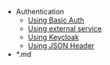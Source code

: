* Authentication
    * [Using Basic Auth](auth/basic.md)
    * [Using external service](auth/external.md)
    * [Using Keycloak](auth/keycloak.md)
    * [Using JSON Header](auth/json_header.md)
* *.md
  
